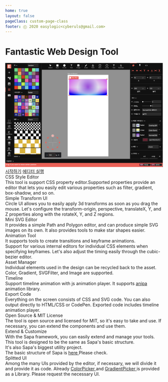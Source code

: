 ```yaml
---
home: true
layout: false
pageClass: custom-page-class
footer: Ⓒ 2020 easylogic<cyberuls@gmail.com> 
---
```



<h1>Fantastic Web Design Tool</h1>

<div class='editor-image'>
    <img src='/images/editor-ko.png' />
</div>

<div class='getting-started'>
    <a href='/ko/getting-started'>시작하기</a> 
    <a href='https://editor.easylogic.studio' target='_css_editor'>에디터 실행</a>
</div>

<div class='editor-summary'>
    <div class='list'>        
        <div class='item'>
            <div class='content'>
                <div class='title'>CSS Style Editor</div>
                <div class='description'>
                    <div class='text'>This tool is support CSS property editor.Supported properties provide an editor that lets you easily edit various properties such as filter, gradient, box-shadow, and so on.
                    </div>
                </div>
            </div>
        </div>
        <div class='item'>                
            <div class='content'>
                <div class='title'>Simple Transform UI</div>
                <div class='description'>
                    <div class='text'>
                        Circle UI allows you to easily apply 3d transforms as soon as you drag the mouse. Let's configure the transform-origin, perspective, translateX, Y, and Z properties along with the rotateX, Y, and Z regions.
                    </div>
                </div>
            </div>
        </div>        
        <div class='item'>                      
            <div class='content'>
                <div class='title'>Mini SVG Editor</div>
                <div class='description'>It provides a simple Path and Polygon editor, and can produce simple SVG images on its own. It also provides tools to make star shapes easier.</div>
            </div>
        </div>        
        <div class='item'>    
            <div class='content'>
                <div class='title'>Animation Tool</div>
                <div class='description'>It supports tools to create transitions and keyframe animations.<br /> Support for various internal editors for individual CSS elements when specifying keyframes. Let's also adjust the timing easily through the cubic-bezier editor.</div>
            </div>
        </div>
        <div class='item'>    
            <div class='content'>
                <div class='title'>Asset Manager</div>
                <div class='description'>Individual elements used in the design can be recycled back to the asset. Color, Gradient, SVGFilter, and Image are supported.</div>
            </div> 
        </div>
        <div class='item'>  
            <div class='content'>
                <div class='title'>Timeline</div>
                <div class='description'>Support timeline animation with js animation player. It supports <a href='https://github.com/easylogic/anipa' target='_anipa'>anipa</a> animation library. </div>
            </div> 
        </div>        
        <div class='item'>
            <div class='content'>        
                <div class='title'>Export Code</div>
                <div class='description'>Everything on the screen consists of CSS and SVG code. You can also output directly to HTML/CSS or CodePen. Exported code includes timeline animation player.</div>
            </div>
        </div>        
        <div class='item'>
            <div class='content'>                
                <div class='title'>Open Source & MIT License</div>
                <div class='description'>The tool is open source and licensed for MIT, so it's easy to take and use. If necessary, you can extend the components and use them.</div>
            </div>
        </div>
        <div class='item'>
            <div class='content'>                
                <div class='title'>Extend & Customize</div>
                <div class='description'>With the Sapa framework, you can easily extend and manage your tools. <br /> This tool is designed to be the same as Sapa's basic structure. <br /> It's also Sapa's biggest utility project. <br /> The basic structure of Sapa is <a href='https://github.com/easylogic/sapa/' target='_new_window'> here </a> Please check.</div>
            </div>
        </div>        
        <div class='item'>
            <div class='content'>                
                <div class='title'>Splitted UI</div>
                <div class='description'>Among the many UIs provided by the editor, if necessary, we will divide it and provide it as code. Already <a href='https://colorpicker.easylogic.studio/colorpicker/' target='_colorpicker'> ColorPicker </a> and <a href = 'https: //colorpicker.easylogic.studio/gradientpicker/' target = '_ gradient'> GradientPicker </a> is provided as a Library. Please request the necessary UI.</div>
            </div>
        </div>                
    </div> 
</div>

<div class='editor-style'>
</div>

<div class='editor-animation'>
</div>

<div class='editor-code'>
</div>

<div class='editor-assets'>
</div>

